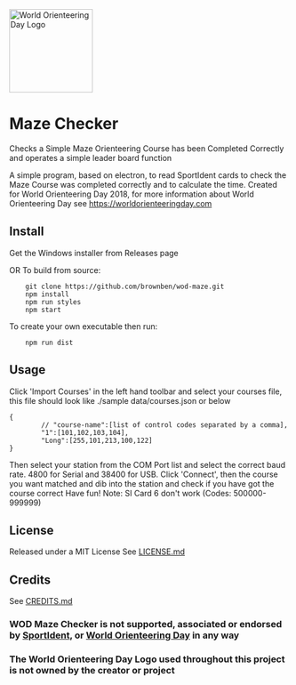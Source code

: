 <img src="http://worldorienteeringday.com/wp-content/uploads/2016/03/wod-logo-color.png" alt="World Orienteering Day Logo" height="150px"/>

# Maze Checker

Checks a Simple Maze Orienteering Course has been Completed Correctly and operates a simple leader board function

A simple program, based on electron, to read SportIdent cards to check the Maze Course was completed correctly and to calculate the time. Created for World Orienteering Day 2018, for more information about World Orienteering Day see https://worldorienteeringday.com

## Install
Get the Windows installer from Releases page

OR To build from source:

        git clone https://github.com/brownben/wod-maze.git
        npm install
        npm run styles
        npm start
To create your own executable then run:

        npm run dist

## Usage
Click 'Import Courses' in the left hand toolbar and select your courses file, this file should look like ./sample data/courses.json or below
````
{
        // "course-name":[list of control codes separated by a comma],
        "1":[101,102,103,104],
        "Long":[255,101,213,100,122]
}
````
Then select your station from the COM Port list and select the correct baud rate. 4800 for Serial and 38400 for USB.
Click 'Connect', then the course you want matched and dib into the station and check if you have got the course correct
Have fun!
Note: SI Card 6 don't work (Codes: 500000-999999)

## License
Released under a MIT License
See [LICENSE.md](./LICENSE.md)

## Credits
See [CREDITS.md](./CREDITS.md)

### WOD Maze Checker is not supported, associated or endorsed by [SportIdent](https://www.sportident.com), or [World Orienteering Day](https://worldorienteeringday.com) in any way

### The World Orienteering Day Logo used throughout this project is not owned by the creator or project
